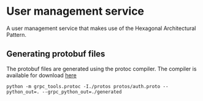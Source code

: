 # User management service

A user management service that makes use of the Hexagonal Architectural Pattern.

## Generating protobuf files

The protobuf files are generated using the protoc compiler. The compiler is available for download [here]()

```shell
python -m grpc_tools.protoc -I./protos protos/auth.proto --python_out=. --grpc_python_out=./generated
```
